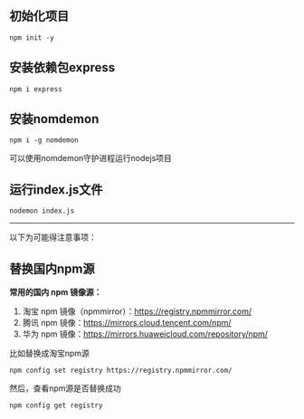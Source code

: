 ## 初始化项目
```
npm init -y
```

## 安装依赖包express
```
npm i express
```

## 安装nomdemon
```
npm i -g nomdemon
```
可以使用nomdemon守护进程运行nodejs项目


## 运行index.js文件

```
nodemon index.js
```

---
以下为可能得注意事项：

## 替换国内npm源

**常用的国内 npm 镜像源：**

1. 淘宝 npm 镜像（npmmirror）：https://registry.npmmirror.com/
2. 腾讯 npm 镜像：https://mirrors.cloud.tencent.com/npm/
3. 华为 npm 镜像：https://mirrors.huaweicloud.com/repository/npm/

比如替换成淘宝npm源
```
npm config set registry https://registry.npmmirror.com/
```

然后，查看npm源是否替换成功

```
npm config get registry
```